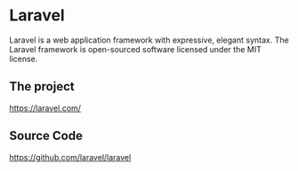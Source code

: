 # Laravel
Laravel is a web application framework with expressive, elegant syntax. The Laravel framework is open-sourced software licensed under the MIT license.
## The project
https://laravel.com/
## Source Code
https://github.com/laravel/laravel
